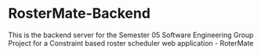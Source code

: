 # RosterMate-Backend
This is the backend server for the Semester 05 Software Engineering Group Project for a Constraint based roster scheduler web application - RoterMate
